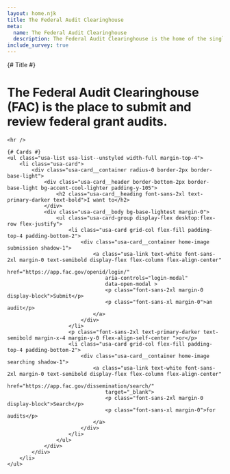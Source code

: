 ```yaml
---
layout: home.njk
title: The Federal Audit Clearinghouse
meta:
  name: The Federal Audit Clearinghouse
  description: The Federal Audit Clearinghouse is the home of the single audit process for the federal government awards system.
include_survey: true
---
```

<div class="home">
  <div class="grid-container">
    {# Title #}
    <h1 class="font-sans-3xl text-primary-darker">
        <span class="text-heavy">
            The Federal Audit Clearinghouse (FAC)
        </span>
        <span class="text-semibold">
            is the place to submit and review federal grant audits.
        </span>
    </h1>

    <hr />

    {# Cards #}
    <ul class="usa-list usa-list--unstyled width-full margin-top-4">
        <li class="usa-card">
            <div class="usa-card__container radius-0 border-2px border-base-light">
                <div class="usa-card__header border-bottom-2px border-base-light bg-accent-cool-lighter padding-y-105">
                    <h2 class="usa-card__heading font-sans-2xl text-primary-darker text-bold">I want to</h2>
                </div>
                <div class="usa-card__body bg-base-lightest margin-0">
                    <ul class="usa-card-group display-flex desktop:flex-row flex-justify">
                        <li class="usa-card grid-col flex-fill padding-top-4 padding-bottom-2">
                            <div class="usa-card__container home-image submission shadow-1">
                                <a class="usa-link text-white font-sans-2xl margin-0 text-semibold display-flex flex-column flex-align-center"
                                    href="https://app.fac.gov/openid/login/"
                                    aria-controls="login-modal"
                                    data-open-modal >
                                    <p class="font-sans-2xl margin-0 display-block">Submit</p>
                                    <p class="font-sans-xl margin-0">an audit</p>
                                </a>
                            </div>
                        </li>
                        <p class="font-sans-2xl text-primary-darker text-semibold margin-x-4 margin-y-0 flex-align-self-center ">or</p>
                        <li class="usa-card grid-col flex-fill padding-top-4 padding-bottom-2">
                            <div class="usa-card__container home-image searching shadow-1">
                                <a class="usa-link text-white font-sans-2xl margin-0 text-semibold display-flex flex-column flex-align-center"
                                    href="https://app.fac.gov/dissemination/search/"
                                    target="_blank">
                                    <p class="font-sans-2xl margin-0 display-block">Search</p>
                                    <p class="font-sans-xl margin-0">for audits</p>
                                </a>
                            </div>
                        </li>
                    </ul>
                </div>
            </div>
        </li>
    </ul>
  </div>
</div>
